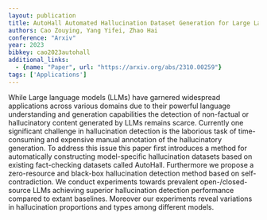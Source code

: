 ```yaml
---
layout: publication
title: AutoHall Automated Hallucination Dataset Generation for Large Language Models
authors: Cao Zouying, Yang Yifei, Zhao Hai
conference: "Arxiv"
year: 2023
bibkey: cao2023autohall
additional_links:
  - {name: "Paper", url: "https://arxiv.org/abs/2310.00259"}
tags: ['Applications']
---
```

While Large language models (LLMs) have garnered widespread applications across various domains due to their powerful language understanding and generation capabilities the detection of non-factual or hallucinatory content generated by LLMs remains scarce. Currently one significant challenge in hallucination detection is the laborious task of time-consuming and expensive manual annotation of the hallucinatory generation. To address this issue this paper first introduces a method for automatically constructing model-specific hallucination datasets based on existing fact-checking datasets called AutoHall. Furthermore we propose a zero-resource and black-box hallucination detection method based on self-contradiction. We conduct experiments towards prevalent open-/closed-source LLMs achieving superior hallucination detection performance compared to extant baselines. Moreover our experiments reveal variations in hallucination proportions and types among different models.
